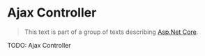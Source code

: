 # Ajax Controller

> This text is part of a group of texts describing [Asp.Net Core](../Index.md).

TODO: Ajax Controller